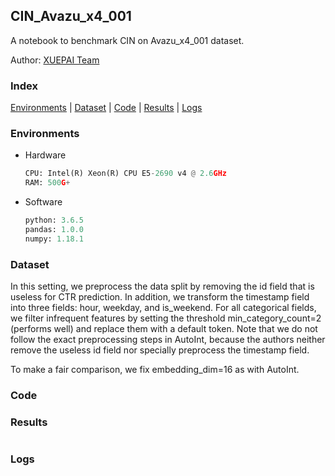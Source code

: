 ## CIN_Avazu_x4_001

A notebook to benchmark CIN on Avazu_x4_001 dataset.

Author: [XUEPAI Team](https://github.com/xue-pai)


### Index
[Environments](#Environments) | [Dataset](#Dataset) | [Code](#Code) | [Results](#Results) | [Logs](#Logs)

### Environments
+ Hardware

  ```python
  CPU: Intel(R) Xeon(R) CPU E5-2690 v4 @ 2.6GHz
  RAM: 500G+
  ```
+ Software

  ```python
  python: 3.6.5
  pandas: 1.0.0
  numpy: 1.18.1
  ```

### Dataset
In this setting, we preprocess the data split by removing the id field that is useless for CTR prediction. In addition, we transform the timestamp field into three fields: hour, weekday, and is_weekend. For all categorical fields, we filter infrequent features by setting the threshold min_category_count=2 (performs well) and replace them with a default <OOV> token. Note that we do not follow the exact preprocessing steps in AutoInt, because the authors neither remove the useless id field nor specially preprocess the timestamp field.

To make a fair comparison, we fix embedding_dim=16 as with AutoInt.


### Code




### Results
```python

```


### Logs
```python


```
